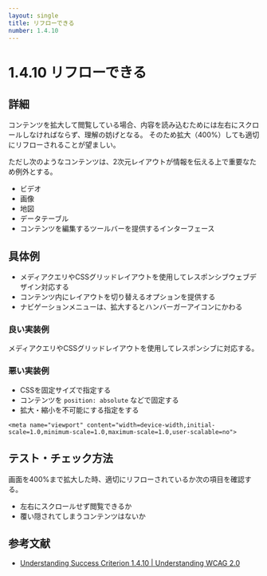 ```yaml
---
layout: single
title: リフローできる
number: 1.4.10
---
```


# 1.4.10 リフローできる
## 詳細

コンテンツを拡大して閲覧している場合、内容を読み込むためには左右にスクロールしなければならず、理解の妨げとなる。
そのため拡大（400%）しても適切にリフローされることが望ましい。

ただし次のようなコンテンツは、2次元レイアウトが情報を伝える上で重要なため例外とする。

- ビデオ
- 画像
- 地図
- データテーブル
- コンテンツを編集するツールバーを提供するインターフェース

## 具体例
- メディアクエリやCSSグリッドレイアウトを使用してレスポンシブウェブデザイン対応する
- コンテンツ内にレイアウトを切り替えるオプションを提供する
- ナビゲーションメニューは、拡大するとハンバーガーアイコンにかわる

### 良い実装例
メディアクエリやCSSグリッドレイアウトを使用してレスポンシブに対応する。

### 悪い実装例
- CSSを固定サイズで指定する
- コンテンツを `position: absolute` などで固定する
- 拡大・縮小を不可能にする指定をする

```
<meta name="viewport" content="width=device-width,initial-scale=1.0,minimum-scale=1.0,maximum-scale=1.0,user-scalable=no">
```

## テスト・チェック方法
画面を400%まで拡大した時、適切にリフローされているか次の項目を確認する。

- 左右にスクロールせず閲覧できるか
- 覆い隠されてしまうコンテンツはないか

## 参考文献

- [Understanding Success Criterion 1.4.10 | Understanding WCAG 2.0](https://www.w3.org/WAI/WCAG21/Understanding/reflow.html)
